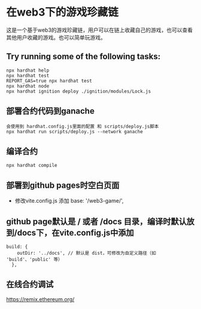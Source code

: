 # 在web3下的游戏珍藏链
这是一个基于web3的游戏珍藏链，用户可以在链上收藏自己的游戏，也可以查看其他用户收藏的游戏。也可以简单玩游戏。

## Try running some of the following tasks:

```shell
npx hardhat help
npx hardhat test
REPORT_GAS=true npx hardhat test
npx hardhat node
npx hardhat ignition deploy ./ignition/modules/Lock.js
```

## 部署合约代码到ganache
```shell
会使用到 hardhat.config.js里面的配置 和 scripts/deploy.js脚本
npx hardhat run scripts/deploy.js --network ganache
```

## 编译合约
```shell
npx hardhat compile
```

## 部署到github pages时空白页面
* 修改vite.config.js 添加 base: '/web3-game/',

## github page默认是 / 或者 /docs 目录，编译时默认放到/docs下，在vite.config.js中添加
```shell
build: {
    outDir: '../docs', // 默认是 dist，可修改为自定义路径（如 'build'、'public' 等）
  },
```
## 在线合约调试
https://remix.ethereum.org/